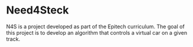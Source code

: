 # Need4Steck
N4S is a project developed as part of the Epitech curriculum. The goal of this project is to develop an algorithm that controls a virtual car on a given track.
